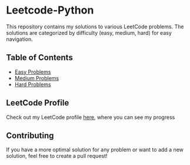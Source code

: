 # Leetcode-Python
This repository contains my solutions to various LeetCode problems. The solutions are categorized by difficulty (easy, medium, hard) for easy navigation.

## Table of Contents

- [Easy Problems](./Easy)
- [Medium Problems](./Medium)
- [Hard Problems](./Hard)

## LeetCode Profile

Check out my LeetCode profile [here](https://leetcode.com/Khaaaleed_5/), where you can see my progress

## Contributing

If you have a more optimal solution for any problem or want to add a new solution, feel free to create a pull request!


  
